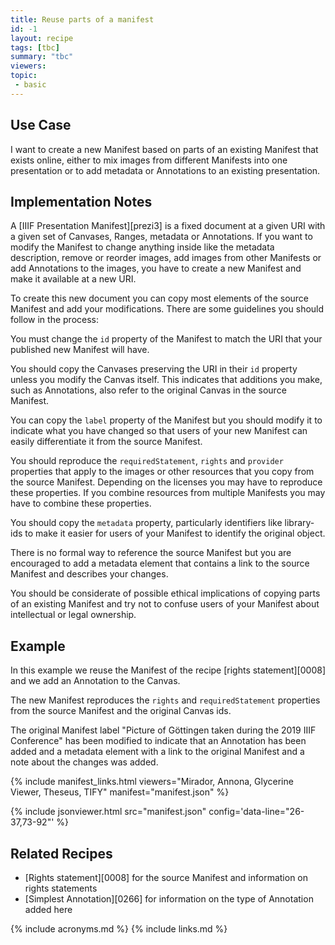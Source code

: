 ```yaml
---
title: Reuse parts of a manifest
id: -1
layout: recipe
tags: [tbc]
summary: "tbc"
viewers:
topic: 
 - basic
---
```


## Use Case

I want to create a new Manifest based on parts of an existing Manifest that exists online, either to mix images from different Manifests into one presentation or to add metadata or Annotations to an existing presentation.

## Implementation Notes

A [IIIF Presentation Manifest][prezi3] is a fixed document at a given URI with a given set of Canvases, Ranges, metadata or Annotations. If you want to modify the Manifest to change anything inside like the metadata description, remove or reorder images, add images from other Manifests or add Annotations to the images, you have to create a new Manifest and make it available at a new URI. 

To create this new document you can copy most elements of the source Manifest and add your modifications. There are some guidelines you should follow in the process:

You must change the `id` property of the Manifest to match the URI that your published new Manifest will have.

You should copy the Canvases preserving the URI in their `id` property unless you modify the Canvas itself. This indicates that additions you make, such as Annotations, also refer to the original Canvas in the source Manifest.

You can copy the `label` property of the Manifest but you should modify it to indicate what you have changed so that users of your new Manifest can easily differentiate it from the source Manifest.

You should reproduce the `requiredStatement`, `rights` and `provider` properties that apply to the images or other resources that you copy from the source Manifest. Depending on the licenses you may have to reproduce these properties. If you combine resources from multiple Manifests you may have to combine these properties.

You should copy the `metadata` property, particularly identifiers like library-ids to make it easier for users of your Manifest to identify the original object. 

There is no formal way to reference the source Manifest but you are encouraged to add a metadata element that contains a link to the source Manifest and describes your changes.

You should be considerate of possible ethical implications of copying parts of an existing Manifest and try not to confuse users of your Manifest about intellectual or legal ownership.


## Example

In this example we reuse the Manifest of the recipe [rights statement][0008] and we add an Annotation to the Canvas.

The new Manifest reproduces the `rights` and `requiredStatement` properties from the source Manifest and the original Canvas ids.

The original Manifest label "Picture of Göttingen taken during the 2019 IIIF Conference" has been modified to indicate that an Annotation has been added and a metadata element with a link to the original Manifest and a note about the changes was added.

{% include manifest_links.html viewers="Mirador, Annona, Glycerine Viewer, Theseus, TIFY" manifest="manifest.json" %}

{% include jsonviewer.html src="manifest.json" config='data-line="26-37,73-92"' %}

## Related Recipes

* [Rights statement][0008] for the source Manifest and information on rights statements
* [Simplest Annotation][0266] for information on the type of Annotation added here

{% include acronyms.md %}
{% include links.md %}

